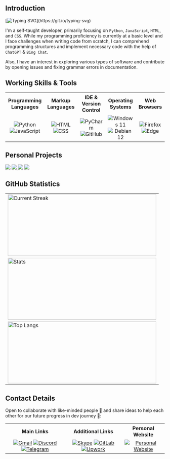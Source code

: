 ## Introduction

[![Typing SVG](https://readme-typing-svg.herokuapp.com?&color=6392FF&size=36&width=1000&height=75&lines=Welcome+To+Kanan+N's+GitHub+Profile+🙂+!;+Nice+to+Meet+You+⚡!)](https://git.io/typing-svg)

I'm a self-taught developer, primarily focusing on ``Python``, ``JavaScript``, ``HTML``, and ``CSS``. While my programming proficiency is currently at a basic level and I face challenges when writing code from scratch, I can comprehend programming structures and implement necessary code with the help of ``ChatGPT`` & ``Bing Chat``.

Also, I have an interest in exploring various types of software and contribute by opening issues and fixing grammar errors in documentation.

## Working Skills & Tools

<div class="skillsAndTools">
  <table>
	<tr> 
		<th>Programming Languages</th>
	  	<th>Markup Languages</th>
		<th>IDE & Version Control</th>
		<th>Operating Systems</th>
		<th>Web Browsers</th>
	</tr>
	<tr>
	  	<td align="center">
			<img alt="Python" src="https://img.shields.io/badge/python%20-%2314354C.svg?&style=for-the-badge&logo=python&logoColor=white"/>
			<img alt="JavaScript" src="https://img.shields.io/badge/javascript%20-%23323330.svg?&style=for-the-badge&logo=javascript&logoColor=%23F7DF1E"/>
	  	</td>
	  	<td align="center">
			<img alt="HTML" src="https://img.shields.io/badge/HTML%20-%23E34F26.svg?&style=for-the-badge&logo=html5&logoColor=white"/>
			<img alt="CSS" src="https://img.shields.io/badge/CSS%20-%231572B6.svg?&style=for-the-badge&logo=css3&logoColor=white"/>
	  	</td>
		<td align="center">
			<img alt="PyCharm" src="https://img.shields.io/badge/PyCharm-green.svg?&style=for-the-badge&logo=PyCharm&logoColor=black"/>
			<img alt="GitHub" src="https://img.shields.io/badge/GitHub-%23121011.svg?style=for-the-badge&logo=github&logoColor=white"/>
	  	</td>
		<td align="center">
			<img alt="Windows 11" src="https://img.shields.io/badge/Windows_11-0078D6?style=for-the-badge&logo=windows&logoColor=white"/>
			<img alt="Debian 12" src="https://img.shields.io/badge/Debian_12-D70A53?style=for-the-badge&logo=debian&logoColor=white"/>
	  	</td>
		<td align="center">
			<img alt="Firefox" src="https://img.shields.io/badge/Firefox-FF7139?style=for-the-badge&logo=Firefox-Browser&logoColor=white"/>
			<img alt="Edge" src="https://img.shields.io/badge/Edge-0078D7?style=for-the-badge&logo=Microsoft-Edge&logoColor=white"/>
	  	</td>
	</tr>
  </table>
</div>

## Personal Projects 

<div class="personalProjects">
  <a href="https://github.com/kanansnote/My-Venn-Diagram">
    <img src="https://github-readme-stats.vercel.app/api/pin/?username=kanansnote&repo=My-Venn-Diagram&theme=dark"/></a>
  <a href="https://github.com/kanansnote/My-Business-Calendar">
    <img src="https://github-readme-stats.vercel.app/api/pin/?username=kanansnote&repo=My-Business-Calendar&theme=dark"/>
  </a>
  <a href="https://github.com/kanansnote/My-Basic-Programming-Exercises">
    <img src="https://github-readme-stats.vercel.app/api/pin/?username=kanansnote&repo=My-Basic-Programming-Exercises&theme=dark"/></a>
  <a href="https://github.com/kanansnote/kanansnote.github.io">
	<img src="https://github-readme-stats.vercel.app/api/pin/?username=kanansnote&repo=kanansnote.github.io&theme=dark"/>
  </a>
</div>

## GitHub Statistics

<div class="githubStatistics">
  <table>
    <tr>
	  <td>
        <a href="https://github.com/kanansnote">
          <img align="center" src="https://github-readme-streak-stats.herokuapp.com/?user=kanansnote&theme=dark&line_height=20" alt="Current Streak" width="469" height="195"/>
        </a>
	  </td>
	</tr>
    <tr>
      <td>
        <img src="https://github-readme-stats.vercel.app/api/?username=kanansnote&show_icons=true&theme=dark&rank_icon=github" alt="Stats" width="469" height="195">
      </td>
    </tr>
    <tr>
      <td>
        <img src="https://github-readme-stats.vercel.app/api/top-langs/?username=kanansnote&theme=dark&layout=compact" alt="Top Langs" width="469" height="195">
      </td>
    </tr>
  </table>
</div>

## Contact Details
Open to collaborate with like-minded people 👯 and share ideas to help each other for our future progress in dev journey 🌱:

<div class="contactDetails">
  <table>
    <tr>
	  <th>Main Links</th>
	  <th>Additional Links</th>
	  <th>Personal Website</th>
    </tr>
    <tr>
      <td align="center">
        <a href="mailto:kanansnote@gmail.com">
          <img src="https://img.shields.io/badge/Gmail-D14836?style=for-the-badge&logo=gmail&logoColor=white" alt="Gmail"></a>
        <a href="https://discord.com/users/kanansnote">
          <img src="https://img.shields.io/badge/Discord-%235865F2.svg?style=for-the-badge&logo=discord&logoColor=white" alt="Discord"></a> 
        <a href="https://t.me/kanansnote">
          <img src="https://img.shields.io/badge/Telegram-2CA5E0?style=for-the-badge&logo=telegram&logoColor=white" alt="Telegram"></a>
      </td>
  	  <td align="center">
        <a href="https://join.skype.com/invite/F3ix8zp5tSBy">
          <img src="https://img.shields.io/badge/Skype-%2300AFF0.svg?style=for-the-badge&logo=Skype&logoColor=white" alt="Skype"></a> 
        <a href="https://gitlab.com/kanansnote">
		  <img src="https://img.shields.io/badge/GitLab-%23181717.svg?style=for-the-badge&logo=gitlab&logoColor=white" alt="GitLab"></a>
        <a href="https://www.upwork.com/freelancers/~01436abedec5f3ec3c">
		  <img src="https://img.shields.io/badge/Upwork-6FDA44?style=for-the-badge&logo=Upwork&logoColor=white" alt="Upwork"></a>
	  </td>
 	  <td align="center">
        <a href="https://kanansnote.github.io">
	      <img src="https://img.shields.io/badge/🕸️_kanansnote-%23123F6D.svg?style=for-the-badge&logo=web&logoColor=%121C2B" alt="Personal Website"></a>
	  </td>
    </tr>
  </table>
</div>

